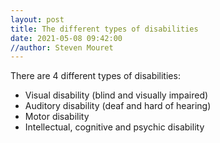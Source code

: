 ```yaml
---
layout: post
title: The different types of disabilities
date: 2021-05-08 09:42:00
//author: Steven Mouret
---
```


There are 4 different types of disabilities:
* Visual disability (blind and visually impaired)
* Auditory disability (deaf and hard of hearing)
* Motor disability
* Intellectual, cognitive and psychic disability


